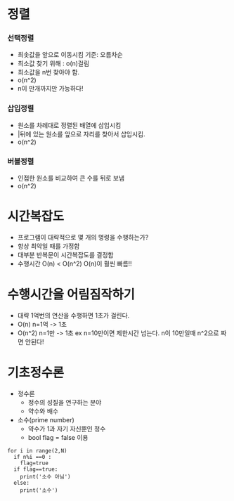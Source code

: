 # 정렬
### 선택정렬
- 최솟값을 앞으로 이동시킴 기준: 오름차순
- 최소값 찾기 위해 : o(n)걸림
- 최소값을 n번 찾아야 함.
- o(n^2)
- n이 만개까지만 가능하다!

### 삽입정렬
- 원소를 차례대로 정렬된 배열에 삽입시킴
- |뒤에 있는 원소를 앞으로 자리를 찾아서 삽입시킴.
- o(n^2)

### 버블정렬
- 인접한 원소를 비교하여 큰 수를 뒤로 보냄 
- o(n^2)


# 시간복잡도
* 프로그램이 대략적으로 몇 개의 명령을 수행하는가?
* 항상 최악일 때를 가정함
* 대부분 반복문이 시간복잡도를 결정함
* 수행시간 O(n) < O(n^2) O(n)이 훨씬 빠름!!

# 수행시간을 어림짐작하기
* 대략 1억번의 연산을 수행하면 1초가 걸린다.
* O(n) n=1억 -> 1초
* O(n^2) n=1만 -> 1초  ex n=10만이면 제한시간 넘는다. n이 10만일때 n^2으로 짜면 안된다!

# 기초정수론
* 정수론
  - 정수의 성질을 연구하는 분야
  - 약수와 배수
* 소수(prime number)
  - 약수가 1과 자기 자신뿐인 정수
  - bool flag = false 이용
  
```
for i in range(2,N)
  if n%i ==0 :
    flag=true
  if flag==true:
    print('소수 아님')
  else:
    print('소수')
```
